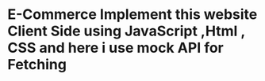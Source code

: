 # E-Commerce  Implement this website  Client Side using JavaScript ,Html , CSS  and here i use mock API for Fetching 
